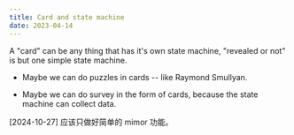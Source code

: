 ```yaml
---
title: Card and state machine
date: 2023-04-14
---
```


A "card" can be any thing that has it's own state machine,
"revealed or not" is but one simple state machine.

- Maybe we can do puzzles in cards -- like Raymond Smullyan.

- Maybe we can do survey in the form of cards,
  because the state machine can collect data.

[2024-10-27] 应该只做好简单的 mimor 功能。
